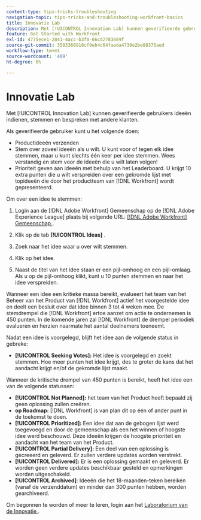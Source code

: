 ```yaml
---
content-type: tips-tricks-troubleshooting
navigation-topic: tips-tricks-and-troubleshooting-workfront-basics
title: Innovatie Lab
description: Met [!UICONTROL Innovation Lab] kunnen geverifieerde gebruikers ideeën indienen, stemmen en bespreken met andere klanten.
feature: Get Started with Workfront
exl-id: 4775ece1-2841-4acc-b3f0-66cd2783669f
source-git-commit: 3583368918cf9eb4c64faeda4730e2be08375aed
workflow-type: tm+mt
source-wordcount: '409'
ht-degree: 0%

---
```


# Innovatie Lab

Met [!UICONTROL Innovation Lab] kunnen geverifieerde gebruikers ideeën indienen, stemmen en bespreken met andere klanten.

Als geverifieerde gebruiker kunt u het volgende doen:

* Productideeën verzenden
* Stem over zoveel ideeën als u wilt. U kunt voor of tegen elk idee stemmen, maar u kunt slechts één keer per idee stemmen. Wees verstandig en stem voor de ideeën die u wilt laten volgen!
* Prioriteit geven aan ideeën met behulp van het Leaderboard. U krijgt 10 extra punten die u wilt verspreiden over een gekromde lijst met topideeën die door het productteam van [!DNL Workfront] wordt gepresenteerd.

Om over een idee te stemmen:

1. Login aan de [!DNL Adobe Workfront] Gemeenschap op de [!DNL Adobe Experience League] plaats bij volgende URL: [[!DNL Adobe Workfront]  Gemeenschap &#x200B;](https://experienceleaguecommunities.adobe.com/t5/workfront/ct-p/workfront).

1. Klik op de tab **[!UICONTROL Ideas]** .

1. Zoek naar het idee waar u over wilt stemmen.
1. Klik op het idee.
1. Naast de titel van het idee staan er een pijl-omhoog en een pijl-omlaag. Als u op de pijl-omhoog klikt, kunt u 10 punten stemmen en naar het idee verspreiden.

Wanneer een idee een kritieke massa bereikt, evalueert het team van het Beheer van het Product van [!DNL Workfront] actief het voorgestelde idee en deelt een besluit over dat idee binnen 3 tot 4 weken mee. De stemdrempel die [!DNL Workfront] ertoe aanzet om actie te ondernemen is 450 punten. In de komende jaren zal [!DNL Workfront] de drempel periodiek evalueren en herzien naarmate het aantal deelnemers toeneemt.

Nadat een idee is voorgelegd, blijft het idee aan de volgende status in gebreke:

* **[!UICONTROL Seeking Votes]:** Het idee is voorgelegd en zoekt stemmen. Hoe meer punten het idee krijgt, des te groter de kans dat het aandacht krijgt en/of de gekromde lijst maakt.

Wanneer de kritische drempel van 450 punten is bereikt, heeft het idee een van de volgende statussen:

* **[!UICONTROL Not Planned]:** het team van het Product heeft bepaald zij geen oplossing zullen creëren.
* **op Roadmap:** [!DNL Workfront] is van plan dit op één of ander punt in de toekomst te doen.
* **[!UICONTROL Prioritized]:** Een idee dat aan de gebogen lijst werd toegevoegd en door de gemeenschap als een het winnen of hoogste idee werd beschouwd. Deze ideeën krijgen de hoogste prioriteit en aandacht van het team van het Product.
* **[!UICONTROL Partial Delivery]:** Een deel van een oplossing is gecreeerd en geleverd. Er zullen verdere updates worden verstrekt.
* **[!UICONTROL Delivered]:** Er is een oplossing gemaakt en geleverd. Er worden geen verdere updates beschikbaar gesteld en opmerkingen worden uitgeschakeld.
* **[!UICONTROL Archived]**: Ideeën die het 18-maanden-teken bereiken (vanaf de verzenddatum) en minder dan 300 punten hebben, worden gearchiveerd.

Om begonnen te worden of meer te leren, login aan het [&#x200B; Laboratorium van de Innovatie &#x200B;](https://experienceleaguecommunities.adobe.com/t5/workfront/ct-p/workfront).
